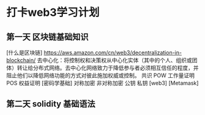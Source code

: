 # 打卡web3学习计划
## 第一天 区块链基础知识

[什么是区块链] https://aws.amazon.com/cn/web3/decentralization-in-blockchain/
    去中心化：将控制权和决策权从中心化实体（其中的个人、组织或团体）转让给分布式网络。去中心化网络致力于降低参与者必须相互信任的程度，并阻止他们以降低网络功能的方式对彼此施加权威或控制。
    共识
        POW 工作量证明
        POS 权益证明
[密码学基础]
    对称加密
    非对称加密
        公钥
         私钥
[web3]
[Metamask]

## 第二天 solidity 基础语法